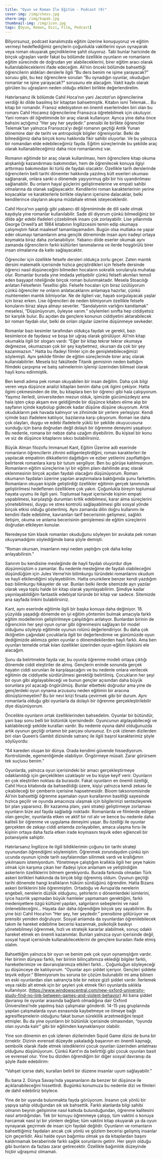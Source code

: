 ```yaml
---
title: "Oyun ve Roman İle Eğitim - Podcast (9)"
cover-img: /img/chess.jpg
share-img: /img/kapak.jpg
thumbnail-img: /img/icon.jpg
tags: [Oyun, Roman, Dizi, Film, Podcast]
---
```


Biliyorsunuz, podcast kanalımızda eğitim üzerine konuşuyoruz ve eğitim vermeyi hedeflediğimiz gençlerin çoğunlukla vakitlerini oyun oynayarak veya roman okuyarak geçirdiklerine şahit oluyoruz. Tabi bunlar haricinde de birçok uğraşları vardır fakat bu bölümde özellikle oyunların ve romanların eğitim sürecinde de doğrudan yer alabileceklerini, birer eğitim aracı olarak kullanılabileceklerini ifade edeceğim. Ali’nin önceki bölümde bahsettiği öğrencilerin aldıkları derslerle ilgili “Bu ders benim ne işime yarayacak?” sorusu gibi, bu kez öğrencilere sorulan “Bu oynadığın oyunlar, okuduğun romanlar ne işine yarayacak?” sorusunu ele alacağım. Vakit kaybı olarak görülen bu uğraşların neden olduğu etkileri birlikte değerlendirelim.

Hatırlarsanız ilk bölümde Cahil Hoca’nın yani Jacotot’un öğrencilerine verdiği iki dilde basılmış bir kitaptan bahsetmiştik. Kitabın ismi Telemak… Bu kitap bir romandır. Fransız edebiyatının en önemli eserlerinden biri olan bu romanı Cahil Hocamız öğrencilerine Fransızca öğretebilmek için okutuyor. Yani romanı dil öğretiminde bir araç olarak kullanıyor. Ayrıca yine daha önce bahsini açtığımız “Her şey her şeydedir.” prensibi ile birlikte öğrenciler Telemak’tan yalnızca Fransızca’yı değil romanın geçtiği Antik Yunan dönemine dair de tarihi ve antropolojik bilgiler öğreniyorlar. Belki de bilmediğimiz daha birçok konu hakkında fikir sahibi oluyorlar. Ve bu yalnızca bir romandan elde edebileceğimiz fayda. Eğitim süreçlerinde bu şekilde araç olarak kullanabileceğimiz daha nice romanlarımız var. 

Romanın eğitimde bir araç olarak kullanılması, hem öğrencilere kitap okuma alışkanlığı kazandırması bakımından, hem de öğrenilecek konuya ilgiyi arttırması bakımından iki türlü de faydalı olacaktır. Özellikle tarih derslerinde öğrencilerin belli tarihi dönemler hakkında yazılmış kült eserleri  okuması sağlanarak, onlara sanki o dönemde yaşıyormuş gibi bir his uyandırılması sağlanabilir. Bu onların hayal güçlerini geliştirmelerine ve empati sahibi olmalarına da olanak sağlayacaktır. Kendilerini roman karakterlerinin yerine koyacaklar ve karakterlerle birlikte olayların içerisine dalacaklar, belki kendilerince olayların akışına müdahale etmek isteyeceklerdir. 

Cahil Hoca’nın yaptığı gibi yabancı dil öğreniminde de dili sade olmak kaydıyla yine romanlar kullanılabilir. Sade dil diyorum çünkü bilmediğiniz bir dilde ağır edebi ifadeleri çözebilmek insanı çok zorlayabilir. Lise yıllarımda George Orwell’a ait 1984 kitabının İngilizcesini temin edip okumaya çalışmıştım fakat maalesef tamamlayamadım. Bugün olsa mutlaka ne yapar eder okumayı tamamlarım ama gençlik döneminde insan aynı iradeyi ortaya koymakta biraz daha zorlanabiliyor. Yabancı dilde eserler okumak aynı zamanda öğrencilerin farklı kültürleri tanımalarına ve ilerde hoşgörülü birer insan olmalarına da katkı sağlayacaktır. 

Öğrenciler için özellikle felsefe dersleri oldukça zorlu geçer. Zaten mantık dersini matematik içerisinde hızlıca geçiştirdikleri için felsefe dersinde öğrenci nasıl düşüneceğini bilmeden hocaların sokratik sorularıyla muhatap olur. Romanlar burada yine imdada yetişebilir çünkü felsefi akımları temsil eden başyapıt niteliğinde birçok roman bulunmaktadır. Mesela Stoacılığı anlatan Felsefenin Tesellisi gibi. Felsefe hocaları için biraz üzülüyorum çünkü öğrenciler ne onların anlatacaklarını anlamaya hazırlar, çünkü muhtemelen mantık bilmiyorlar. Ne de ilgileri var, hayatı sorgulayacak yaşlar için biraz erken. Lise öğrencileri de neden bilmiyorum özellikle felsefe konularını biraz alaya almayı severler. “Sandalyenin varlığını kanıtlamak” meselesi, “Düşünüyorum, öyleyse varım.” söylemleri sınıfta hep ciddiyetsiz bir karşılık bulur. Bu açıdan da gençlere konunun ciddiyetini aktarabilecek bir roman faydalı olur, belki de onları olgular üzerine düşünmeye sevkeder.

Romanlar bazı kesimler tarafından oldukça faydalı ve gerekli, bazı kesimlerce de faydasız ve boşa bir uğraş olarak görülüyor. Ali’nin kitap okumakla ilgili bir sloganı vardı:
“Eğer bir kitap tekrar tekrar okumaya değmezse, okumazsan çok bir şey kaybetmez, okursan da çok bir şey kazanmazsın.”
Hatta bu ifadeyi filmler için de genişletebileceğimizi söylemişti. Aynı şekilde filmler de eğitim süreçlerinde birer araç olarak kullanılabilirler. Mesela biz fakültede Titanik gemisinin neden battığını filmdeki çarpışma ve batış sahnelerinin işlenişi üzerinden bilimsel olarak hayli konu edinmiştik. 

Ben kendi adıma pek roman okuyabilen bir insan değilim. Daha çok bilgi veren veya düşünce analizi kitapları benim daha çok ilgimi çekiyor. Hatta ilgimi çekmesinden de öte, bu kitaplara ben bir öğrenci gibi hala çalışıyorum. Yaşımız ilerledi, üniversiteden mezun olduk, işimizde gücümüzdeyiz ama hala işten çıkıp akşam eve geldiğimde bir düşünce kitabını elime alıp bir sayfanın içinde kaybolup gidecek kadar düşüne düşüne okuyorum. Artık okuduklarım pek havada kalmıyor ve zihnimde bir yerlere yerleşiyor. Kendi içimde bazı ifadelere katılıyor, bazılarına karşı çıkıyorum. Roman ise daha çok olayları, duygu ve edebi ifadelerle yüklü bir şekilde okuyucusuna sunduğu için bana doğrudan değil dolaylı bir öğrenme deneyimi yaşatıyor. Bu nedenle, romana bir nebze daha uzağım diyebilirim. Bu kişisel bir konu ve siz de düşünce kitaplarını sıkıcı bulabilirsiniz. 

Büyük Alman filozofu Immanuel Kant, Eğitim Üzerine adlı eserinde romanların öğrencilerin zihnini edilgenleştirdiğini, roman karakterleri ile yapılacak empatinin dikkatlerini dağıttığını ve ezber yetilerini zayıflattığını belirterek romanlara karşı bir tutum sergiliyor. Ben bu görüşe katılmıyorum. Romanların eğitim süreçlerine iyi bir eğitim planı dahilinde araç olarak eklenmesinin birçok açıdan faydalı olacağını düşünüyorum. Roman okumanın faydaları üzerine yapılan araştırmalara baktığımda şunu farkettim. Romanların okuyan kişide geliştirdiği özellikler eğitimin gerçek tanımında geliştirilmesi hedeflenen özelliklere çok yakın. Çoğunlukla bireyin toplumsal hayata uyumu ile ilgili yani. Toplumsal hayat içerisinde kişinin empati yapabilmesi, karşılaştığı durumları kritik edebilmesi, karar alma süreçlerini yönetebilmesi, duygu ve stres kontrolü sağlayabilmesi gibi sosyal yönde birçok etkisi olduğu gösterilmiş. Aynı zamanda dilin doğru kullanımı ile kendini ifade edebilme, kavramları tarif becerisinin gelişmesi, sağlıklı iletişim, okuma ve anlama becerisinin genişlemesi de eğitim süreçlerini doğrudan etkileyen konular. 

Neredeyse tüm klasik romanları okuduğunu söyleyen bir avukata pek roman okuyamadığımı söylediğimde bana şöyle demişti:

“Roman okursan, insanların neyi neden yaptığını çok daha kolay anlayabilirsin.” 

Sanırım bu kendisine mesleğinde de hayli faydalı oluyordur diye düşünmüştüm o zamanlar. Bu nedenle mesleğime de faydalı olabileceğini düşündüğüm için Jules Verne’nin bilimkurgu türündeki romanlarını okudum ve hayli etkilendiğimi söyleyebilirim. Hatta onunkilere benzer kendi yazdığım bazı bilimkurgu hikayeler de var. Bunları belki ilerde sitemizde ayrı yazılar olarak veya toplu halde bir kitap olarak yayınlayabilirim. Şimdiye kadar yayınlayabildiğim fantastik edebiyat türünde bir kitap var sadece. Sitemizde ana sayfada linkini bulabilirsiniz.

Kant, aynı eserinde eğitimle ilgili bir başka konuya daha değiniyor. 18. yüzyılda yaşadığı dönemde en iyi eğitim yöntemini bulmak amacıyla farklı eğitim modellerinin geliştirilmeye çalışıldığını anlatıyor. Bunlardan birinin de öğrencinin her şeyi oyun oynar gibi öğrenmesini sağlayan bir model olduğunu söyleyip eğitimde oyunun rolünü değerlendiriyor. Bu daha çok ilköğretim çağındaki çocuklarla ilgili bir değerlendirme ve günümüzde oyun dediğimizde aklımıza gelen oyunlar o dönemdekilerden hayli farklı. Ama ben oyunları temelde ortak kılan özellikler üzerinden oyun-eğitim ilişkisini ele alacağım. 

Şunu da belirtmekte fayda var, bu oyunla öğrenme modeli ortaya çıktığı dönemde ciddi eleştiriler de almış. Gençlerin eninde sonunda gerçek hayatın ciddi sorunları ile karşılaşacağını ve bu nedenle onlara verilecek eğitimin de ciddiyetle sürdürülmesi gerektiği belirtilmiş. Çocukların her şeyi bir oyun gibi algılayabileceği ve bunun gençler açısından daha büyük sorunlara yol açacağı öngörülmüş. Bunlar elbetteki doğrudur ama yine de gençlerdeki oyun oynama arzusunu neden eğitimin bir aracına dönüştürmeyelim? Bu bir nevi krizi fırsata çevirmek gibi bir durum. Aynı romanlarla olduğu gibi oyunlarla da dolaylı bir öğrenme gerçekleştirilebilir diye düşünüyorum.

Öncelikle oyunların ortak özelliklerinden bahsedelim. Oyunlar bir bütündür, yani başı sonu belli bir bütünlük içerisindedir. Oyuncunun algılayabileceği ve katılabileceği şekilde kuralları vardır. Bu nedenle oyuna dahil olduğunuzda artık oyunun geçtiği ortamın bir parçası olursunuz. En çok izlenen dizilerden biri olan Queen’s Gambit dizisinde satranç ile ilgili başrol karakterimiz şöyle söylüyordu:

“64 kareden oluşan bir dünya. Orada kendimi güvende hissediyorum. Kontrolümde, egemenliğimde olabiliyor. Öngörmeye müsait. Zarar görürsem tek suçlusu benim.”

Oyunlarda, yalnızca oyun içerisindeki bir amacı gerçekleştirmeye odaklanıldığı için gerçeklikten uzaklaşılır ve bu kişiye keyif verir. Oyunların en çok eleştirilen noktası da burasıdır. Fakat oyunların en önemli özelliği, Cahil Hoca kitabında da bahsedildiği üzere, kişiyi yalnızca kendi zekası ile çıkabileceği bir çemberin içerisine hapsetmesidir. Bloom taksonomisinde Ali’nin bahsettiği öğrenme aşamaları oyun kurallarının basitliği sayesinde hızlıca geçilir ve oyunda amacınıza ulaşmak için bilgilerinizi sentezleyerek bir plan yaparsınız. Bir kazanma planı, yani strateji geliştirmeye zorlaması oyunların bize asıl fayda sağladığı noktadır. Romanlarda ve filmlerde edilgen olan gençler, oyunlarda etken ve aktif bir rol alır ve bence bu nedenle daha kaliteli bir öğrenme ve uygulama deneyimi yaşar. Bu özelliği ile oyunlar gerçekten de zekayı ciddi anlamda zorlayabilen, amaca ulaşma hırsı ile kişinin ortaya daha fazla etken irade koymasını teşvik eden eğlenceli bir potansiyele sahiptir. 

Hatırlarsanız İngilizce ile ilgili bildiklerimin çoğunu bir tarihi strateji oyunundan öğrendiğimi söylemiştim. Öğrenmek zorundaydım çünkü işin ucunda oyunun içinde tarih sayfalarından silinmek vardı ve krallığımın yıkılmasını istemiyordum. Yönetmeye çalıştığım krallıkla ilgili her şeye hakim olmak için karşıma çıkan her ifadeyi iyice anlamam ve yetiştirdiğim askerlerin özelliklerini bilmem gerekiyordu. Burada farkında olmadan Türk askeri birlikleri hakkında da birçok bilgi öğrenmiş oldum. Oyunun geçtiği tarihi dönemde hangi krallıkların hüküm sürdüğünü öğrendim. Hatta Bizans askeri birliklerini bile öğrenmiştim. Ortadoğu ve Avrupa’da nerelerin engebeli, nerelerin düzlük olduğunu, şehirlerin o dönemlerdeki isimlerini, iyice hazırlık yapmadan büyük hamleler yapmamam gerektiğini, farklı medeniyetlere özgü kültürel yapıları, salgınların sebeplerini ve nasıl önlenebileceğini… Hayata dair daha öğrendiğim birçok  şey sayabilirim. Bu yine bizi Cahil Hoca’nın “Her şey, her şeydedir.” prensibine götürüyor ve prensibi yeniden doğruluyor. Sosyal anlamda da  oyunlardan öğrenilebilecek takım ile hareket edebilme becerisi kazanmak, psikolojik baskıyı yönetebilmeyi öğrenmek, hızlı ve stratejik kararlar alabilmek, sonuç odaklı hareket etmek en önemli kazanımlar. Bunları yalnızca oyun içerisinde değil, sosyal hayat içerisinde kullanabileceklerini de gençlere buradan ifade etmiş olalım.

Bahsettiğim yalnızca bir oyun ve benim pek çok oyun oynamışlığım vardır. Her birinin dünyası farklı, her birinin bilinçaltımıza eklediği bilgiler farklı, hareketlerimize ve davranışlarımıza etkileri farklı... Çoğunluğun söyleyeceği şu düşünceye de katılıyorum. “Oyunlar aşırı şiddet içeriyor. Gençleri şiddete teşvik ediyor.” Bilemiyorum bu soruna bir çözüm bulunabilir mi ama bilinen en eski oyunlardan olan satrançta bile bir nebze gizli şiddet vardır. İlerlemek veya rakibi alt etmek için bir şeyleri yok etmek fikri oyunlarda sıklıkla kullanılıyor.
 (https://www.windowscentral.com/new-oxford-university-study-find-no-link-between-games-and-violent-behavior) Ali bana şiddet davranışı ile oyunlar arasında bağlantı olmadığına dair Oxford Üniversitesi’nde yapılmış bazı çalışmalar gönderdi. 14-15 yaş gruplarında yapılan çalışmalarda oyun esnasında kaybetmeye ve ölmeye bağlı agresifleşmelerin olduğunu fakat bunun süreklilik arzetmediğini tespit etmişler. Bu da yine oyunların bir bütünlük içerisinde olmasından, “oyunda olan oyunda kalır” gibi bir eğilimden kaynaklanıyor olabilir. 

Yine son dönemin en çok izlenen dizilerinden Squid Game dizisi de buna bir örnektir. Dizinin evrensel düzeyde yakaladığı başarının en önemli kaynağı, sembolik olarak ifade etmek istediklerini çocuk oyunları üzerinden anlatması olduğunu düşünüyorum. Çünkü Kant’ın da belirttiği gibi çocuk oyunları basit ve evrensel olur. Yine bu diziden öğrendiğim bir diğer sosyal davranışı da şöyle ifade edebilirim:

“Vahşet içerse dahi, kuralları belirli bir düzene insanlar uyum sağlayabilir.” 

Bu bana 2. Dünya Savaşı’nda yaşananların da benzer bir düşünce ile açıklanabileceğini hissettirdi. Bugünkü konumuza bu nedenle dizi ve filmleri de dahil edebiliriz böylece. 

Yine de bir uyarıda bulunmakta fayda görüyorum. İnsanın çok yönlü bir yapıya sahip olduğundan sık sık bahsettik. Farklı alanlarda bilgi sahibi olmanın beynin gelişimine nasıl katkıda bulunduğundan, öğrenme kalitesini nasıl artırdığından. Tek bir konuyu öğrenmeye çalışıp, tüm vaktini o konuya harcamak nasıl iyi bir yöntem değilse; tüm vaktini kitap okuyarak ya da oyun oynayarak geçirmek de insan için faydalı değildir. Oyunların ve romanların bahsettiğimiz faydaları ancak çok yönlü ve gözlem becerisi gelişmiş insanlar için geçerlidir. Aksi halde oyun bağımlısı olmak ya da kitaplardan başını kaldırmamak beraberinde farklı sağlık sorunlarını getirir. Her şeyin olduğu gibi bunların da fazlası zarar getirecektir. Özellikle bağımlılık düzeyinde hiçbir uğraşımız olmamalı.
